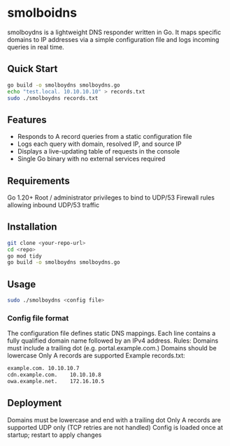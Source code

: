 # smolboidns
smolboydns is a lightweight DNS responder written in Go. It maps specific domains to IP addresses via a simple configuration file and logs incoming queries in real time.

## Quick Start
```bash
go build -o smolboydns smolboydns.go
echo "test.local. 10.10.10.10" > records.txt
sudo ./smolboydns records.txt
```
## Features
- Responds to A record queries from a static configuration file
- Logs each query with domain, resolved IP, and source IP
- Displays a live-updating table of requests in the console
- Single Go binary with no external services required

## Requirements
Go 1.20+
Root / administrator privileges to bind to UDP/53
Firewall rules allowing inbound UDP/53 traffic

## Installation
```bash
git clone <your-repo-url>
cd <repo>
go mod tidy
go build -o smolboydns smolboydns.go
```
## Usage
```bash
sudo ./smolboydns <config file>
```
### Config file format
The configuration file defines static DNS mappings. Each line contains a fully qualified domain name followed by an IPv4 address.
Rules:
        Domains must include a trailing dot (e.g. portal.example.com.)
        Domains should be lowercase
        Only A records are supported
Example records.txt:
```txt
example.com. 10.10.10.7
cdn.example.com.    10.10.10.8
owa.example.net.    172.16.10.5
```
## Deployment
Domains must be lowercase and end with a trailing dot
Only A records are supported
UDP only (TCP retries are not handled)
Config is loaded once at startup; restart to apply changes


